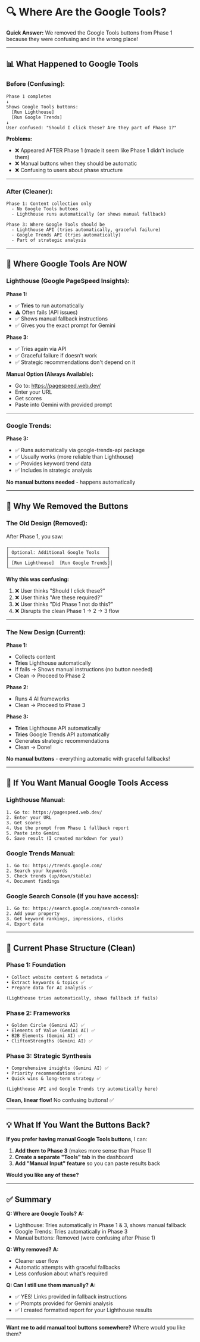 # 🔍 Where Are the Google Tools?

**Quick Answer:** We removed the Google Tools buttons from Phase 1 because they were confusing and in the wrong place!

---

## 📊 What Happened to Google Tools

### **Before (Confusing):**

```
Phase 1 completes
↓
Shows Google Tools buttons:
  [Run Lighthouse]
  [Run Google Trends]
↓
User confused: "Should I click these? Are they part of Phase 1?"
```

**Problems:**

- ❌ Appeared AFTER Phase 1 (made it seem like Phase 1 didn't include them)
- ❌ Manual buttons when they should be automatic
- ❌ Confusing to users about phase structure

---

### **After (Cleaner):**

```
Phase 1: Content collection only
  - No Google Tools buttons
  - Lighthouse runs automatically (or shows manual fallback)

Phase 3: Where Google Tools should be
  - Lighthouse API (tries automatically, graceful failure)
  - Google Trends API (tries automatically)
  - Part of strategic analysis
```

---

## 🎯 Where Google Tools Are NOW

### **Lighthouse (Google PageSpeed Insights):**

**Phase 1:**

- ✅ **Tries** to run automatically
- ⚠️ Often fails (API issues)
- ✅ Shows manual fallback instructions
- ✅ Gives you the exact prompt for Gemini

**Phase 3:**

- ✅ Tries again via API
- ✅ Graceful failure if doesn't work
- ✅ Strategic recommendations don't depend on it

**Manual Option (Always Available):**

- Go to: https://pagespeed.web.dev/
- Enter your URL
- Get scores
- Paste into Gemini with provided prompt

---

### **Google Trends:**

**Phase 3:**

- ✅ Runs automatically via google-trends-api package
- ✅ Usually works (more reliable than Lighthouse)
- ✅ Provides keyword trend data
- ✅ Includes in strategic analysis

**No manual buttons needed** - happens automatically

---

## 🔧 Why We Removed the Buttons

### **The Old Design (Removed):**

After Phase 1, you saw:

```
┌─────────────────────────────────────┐
│ Optional: Additional Google Tools   │
├─────────────────────────────────────┤
│ [Run Lighthouse]  [Run Google Trends]│
└─────────────────────────────────────┘
```

**Why this was confusing:**

1. ❌ User thinks "Should I click these?"
2. ❌ User thinks "Are these required?"
3. ❌ User thinks "Did Phase 1 not do this?"
4. ❌ Disrupts the clean Phase 1 → 2 → 3 flow

---

### **The New Design (Current):**

**Phase 1:**

- Collects content
- **Tries** Lighthouse automatically
- If fails → Shows manual instructions (no button needed)
- Clean → Proceed to Phase 2

**Phase 2:**

- Runs 4 AI frameworks
- Clean → Proceed to Phase 3

**Phase 3:**

- **Tries** Lighthouse API automatically
- **Tries** Google Trends API automatically
- Generates strategic recommendations
- Clean → Done!

**No manual buttons** - everything automatic with graceful fallbacks!

---

## 📍 If You Want Manual Google Tools Access

### **Lighthouse Manual:**

```
1. Go to: https://pagespeed.web.dev/
2. Enter your URL
3. Get scores
4. Use the prompt from Phase 1 fallback report
5. Paste into Gemini
6. Save result (I created markdown for you!)
```

### **Google Trends Manual:**

```
1. Go to: https://trends.google.com/
2. Search your keywords
3. Check trends (up/down/stable)
4. Document findings
```

### **Google Search Console (If you have access):**

```
1. Go to: https://search.google.com/search-console
2. Add your property
3. Get keyword rankings, impressions, clicks
4. Export data
```

---

## 🎯 Current Phase Structure (Clean)

### **Phase 1: Foundation**

```
• Collect website content & metadata ✅
• Extract keywords & topics ✅
• Prepare data for AI analysis ✅

(Lighthouse tries automatically, shows fallback if fails)
```

### **Phase 2: Frameworks**

```
• Golden Circle (Gemini AI) ✅
• Elements of Value (Gemini AI) ✅
• B2B Elements (Gemini AI) ✅
• CliftonStrengths (Gemini AI) ✅
```

### **Phase 3: Strategic Synthesis**

```
• Comprehensive insights (Gemini AI) ✅
• Priority recommendations ✅
• Quick wins & long-term strategy ✅

(Lighthouse API and Google Trends try automatically here)
```

**Clean, linear flow!** No confusing buttons! ✅

---

## 💡 What If You Want the Buttons Back?

**If you prefer having manual Google Tools buttons**, I can:

1. **Add them to Phase 3** (makes more sense than Phase 1)
2. **Create a separate "Tools" tab** in the dashboard
3. **Add "Manual Input" feature** so you can paste results back

**Would you like any of these?**

---

## ✅ Summary

**Q: Where are Google Tools?**
**A:**

- Lighthouse: Tries automatically in Phase 1 & 3, shows manual fallback
- Google Trends: Tries automatically in Phase 3
- Manual buttons: Removed (were confusing after Phase 1)

**Q: Why removed?**
**A:**

- Cleaner user flow
- Automatic attempts with graceful fallbacks
- Less confusion about what's required

**Q: Can I still use them manually?**
**A:**

- ✅ YES! Links provided in fallback instructions
- ✅ Prompts provided for Gemini analysis
- ✅ I created formatted report for your Lighthouse results

---

**Want me to add manual tool buttons somewhere?** Where would you like them?
